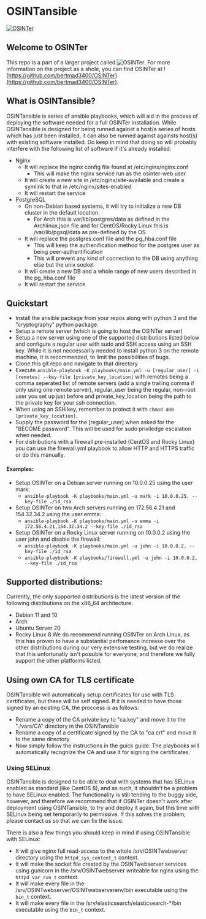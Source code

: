 # OSINTansible

[![OSINTer](https://raw.githubusercontent.com/bertmad3400/OSINTer/master/logo.png)](https://osinter.dk)

## Welcome to OSINTer
This repo is a part of a larger project called
![OSINTer](https://github.com/bertmad3400/OSINTer). For more information on the
project as a shole, you can find OSINTer at
![https://github.com/bertmad3400/OSINTer](https://github.com/bertmad3400/OSINTer).

## What is OSINTansible?
OSINTansible is series of ansible playbooks, which will aid in the process of
deploying the software needed for a full OSINTer installation. While
OSINTansible is designed for being runned against a host/a series of hosts
which has just been installed, it can also be runned against againsts host(s)
with existing software installed. Do keep in mind that doing so will probably
interfere with the following list of software if it's already installed:
- Nginx
  - It will replace the nginx config file found at /etc/nginx/nginx.conf
	- This will make the nginx service run as the osinter-web user
  - It will create a new site in /etc/nginx/site-available and create a symlink
	to that in /etc/nginx/sites-enabled
  - It will restart the service
- PostgreSQL
  - On non-Debian based systems, it will try to initialize a new DB cluster in
	the default location.
	- For Arch this is var/lib/postgres/data as defined in the Archlinux.json
	  file and for CentOS/Rocky Linux this is /var/lib/pgsql/data as pre-defined
	  by the OS
  - It will replace the postgres.conf file and the pg_hba.conf file
	  - This will keep the authenification method for the postgres user as being
		peer-authentification
	  - This will prevent any kind of connection to the DB using anything else
		but the unix socket
  - It will create a new DB and a whole range of new users described in the
	pg_hba.conf file
  - It will restart the service

## Quickstart
- Install the ansible package from your repos along with python 3 and the
  "cryptography" python package.
- Setup a remote server (which is going to host the OSINTer server)
- Setup a new server using one of the supported distributions listed below and
  configure a regular user with sudo and SSH access using an SSH key.
  While it is not neccessarily needed to install python 3 on the remote machine,
  it is recommended, to limit the possibilities of bugs.
- Clone this git repo and navigate to that directory
- Execute ``` ansible-playbook -K playbooks/main.yml -u [regular_user] -i
  [remotes] --key-file [private_key_location] ``` with remotes being a comma
  seperated list of remote servers (add a single trailing comma if only using
  one remote server), regular_user being the regular, non-root user you set up
  just before and private_key_location being the path to the private key for
  your ssh connection.
- When using an SSH key, remember to protect it with ```chmod 400
  [private_key_location]```.
- Supply the password for the [regular_user] when asked for the "BECOME
  password". This will be used for sudo priviledge escalation when needed.
- For distributions with a firewall pre-installed (CentOS and Rocky Linux) you
  can use the firewall.yml playbook to allow HTTP and HTTPS traffic or do this
  manually.

#### Examples:
- Setup OSINTer on a Debian server running on 10.0.0.25 using the user mark:
  - ``` ansible-playbook -K playbooks/main.yml -u mark -i 10.0.0.25, --key-file ./id_rsa ```
- Setup OSINTer on two Arch servers running on 172.56.4.21 and 154.32.34.2 using
  the user emma:
  - ``` ansible-playbook -K playbooks/main.yml -u emma -i 172.56.4.21,154.32.34.2 --key-file ./id_rsa ```
- Setup OSINTer on a Rocky Linux server running on 10.0.0.2 using the user john
  and disable the firewall:
  - ``` ansible-playbook -K playbooks/main.yml -u john -i 10.0.0.2, --key-file ./id_rsa ```
  - ``` ansible-playbook -K playbooks/firewall.yml -u john -i 10.0.0.2, --key-file ./id_rsa ```

## Supported distributions:
Currently, the only supported distributions is the latest version of the
following distributions on the x86_64 architecture:
- Debian 11 and 10
- Arch
- Ubuntu Server 20
- Rocky Linux 8
We do recommend running OSINTer on Arch Linux, as this has proven to have a
substantial perfomance increase over the other distributions during our very
extensive testing, but we do realize that this unfortunatly isn't possible for
everyone, and therefore we fully support the other platforms listed.

## Using own CA for TLS certificate
OSINTansible will automatically setup certificates for use with TLS
certificates, but these will be self signed. If it is needed to have those
signed by an existing CA, the proccess is as follows:
- Rename a copy of the CA private key to "ca.key" and move it to the "./vars/CA"
  directory in the OSINTansible
- Rename a copy of a certificate signed by the CA to "ca.crt" and move it to the
  same directory
- Now simply follow the instructions in the guick guide. The playbooks will
  automatically recognize the CA and use it for signing the certificates.

### Using SELinux
OSINTansible is designed to be able to deal with systems that has SELinux
enabled as standard (like CentOS 8), and as such, it shouldn't be a problem to
have SELinux enabled. The functionality is still tending to the buggy side,
however, and therefore we recommend that if OSINTer doesn't work after
deployment using OSINTansible, to try and deploy it again, but this time with
SELinux being set temporarily to permissive. If this solves the problem, please
contact us so that we can fix the issue.

There is also a few things you should keep in mind if using OSINTansible with
SELinux:
- It will give nginx full read-access to the whole /srv/OSINTwebserver directory
  using the ```httpd_sys_content_t``` context.
- It will make the socket file created by the OSINTwebserver services using
  gunicorn in the /srv/OSINTwebserver writeable for nginx using the
  ```httpd_var_run_t``` context.
- It will make every file in the /srv/OSINTwebserver/OSINTwebserverenv/bin
  executable using the ```bin_t``` context.
- It will make every file in the /srv/elasticsearch/elasticsearch-*/bin
  executable using the ```bin_t``` context.
